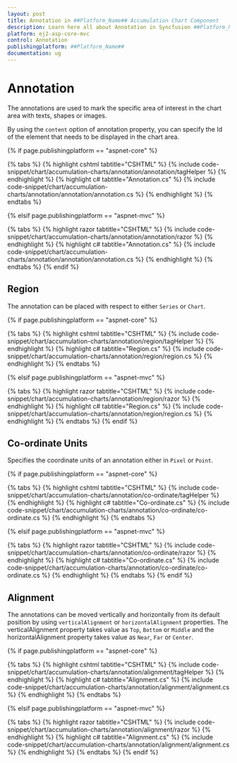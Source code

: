 ```yaml
---
layout: post
title: Annotation in ##Platform_Name## Accumulation Chart Component
description: Learn here all about Annotation in Syncfusion ##Platform_Name## Accumulation Chart component of Syncfusion Essential JS 2 and more.
platform: ej2-asp-core-mvc
control: Annotation
publishingplatform: ##Platform_Name##
documentation: ug
---
```



# Annotation

The annotations are used to mark the specific area of interest in the chart area with texts, shapes or images.

<!-- markdownlint-disable MD033 -->

By using the <code>content</code> option of annotation property, you can specify the Id of the element that needs to be displayed in the chart area.

{% if page.publishingplatform == "aspnet-core" %}

{% tabs %}
{% highlight cshtml tabtitle="CSHTML" %}
{% include code-snippet/chart/accumulation-charts/annotation/annotation/tagHelper %}
{% endhighlight %}
{% highlight c# tabtitle="Annotation.cs" %}
{% include code-snippet/chart/accumulation-charts/annotation/annotation/annotation.cs %}
{% endhighlight %}
{% endtabs %}

{% elsif page.publishingplatform == "aspnet-mvc" %}

{% tabs %}
{% highlight razor tabtitle="CSHTML" %}
{% include code-snippet/chart/accumulation-charts/annotation/annotation/razor %}
{% endhighlight %}
{% highlight c# tabtitle="Annotation.cs" %}
{% include code-snippet/chart/accumulation-charts/annotation/annotation/annotation.cs %}
{% endhighlight %}
{% endtabs %}
{% endif %}



## Region

The annotation can be placed with respect to either `Series` or `Chart`.

{% if page.publishingplatform == "aspnet-core" %}

{% tabs %}
{% highlight cshtml tabtitle="CSHTML" %}
{% include code-snippet/chart/accumulation-charts/annotation/region/tagHelper %}
{% endhighlight %}
{% highlight c# tabtitle="Region.cs" %}
{% include code-snippet/chart/accumulation-charts/annotation/region/region.cs %}
{% endhighlight %}
{% endtabs %}

{% elsif page.publishingplatform == "aspnet-mvc" %}

{% tabs %}
{% highlight razor tabtitle="CSHTML" %}
{% include code-snippet/chart/accumulation-charts/annotation/region/razor %}
{% endhighlight %}
{% highlight c# tabtitle="Region.cs" %}
{% include code-snippet/chart/accumulation-charts/annotation/region/region.cs %}
{% endhighlight %}
{% endtabs %}
{% endif %}



## Co-ordinate Units

Specifies the coordinate units of an annotation either in `Pixel` or `Point`.

{% if page.publishingplatform == "aspnet-core" %}

{% tabs %}
{% highlight cshtml tabtitle="CSHTML" %}
{% include code-snippet/chart/accumulation-charts/annotation/co-ordinate/tagHelper %}
{% endhighlight %}
{% highlight c# tabtitle="Co-ordinate.cs" %}
{% include code-snippet/chart/accumulation-charts/annotation/co-ordinate/co-ordinate.cs %}
{% endhighlight %}
{% endtabs %}

{% elsif page.publishingplatform == "aspnet-mvc" %}

{% tabs %}
{% highlight razor tabtitle="CSHTML" %}
{% include code-snippet/chart/accumulation-charts/annotation/co-ordinate/razor %}
{% endhighlight %}
{% highlight c# tabtitle="Co-ordinate.cs" %}
{% include code-snippet/chart/accumulation-charts/annotation/co-ordinate/co-ordinate.cs %}
{% endhighlight %}
{% endtabs %}
{% endif %}



## Alignment

The annotations can be moved vertically and horizontally from its default position by using `verticalAlignment` or `horizontalAlignment` properties. The verticalAlignment property takes value as `Top`, `Bottom` or `Middle` and the horizontalAlignment property takes value as `Near`, `Far` or `Center`.

{% if page.publishingplatform == "aspnet-core" %}

{% tabs %}
{% highlight cshtml tabtitle="CSHTML" %}
{% include code-snippet/chart/accumulation-charts/annotation/alignment/tagHelper %}
{% endhighlight %}
{% highlight c# tabtitle="Alignment.cs" %}
{% include code-snippet/chart/accumulation-charts/annotation/alignment/alignment.cs %}
{% endhighlight %}
{% endtabs %}

{% elsif page.publishingplatform == "aspnet-mvc" %}

{% tabs %}
{% highlight razor tabtitle="CSHTML" %}
{% include code-snippet/chart/accumulation-charts/annotation/alignment/razor %}
{% endhighlight %}
{% highlight c# tabtitle="Alignment.cs" %}
{% include code-snippet/chart/accumulation-charts/annotation/alignment/alignment.cs %}
{% endhighlight %}
{% endtabs %}
{% endif %}


